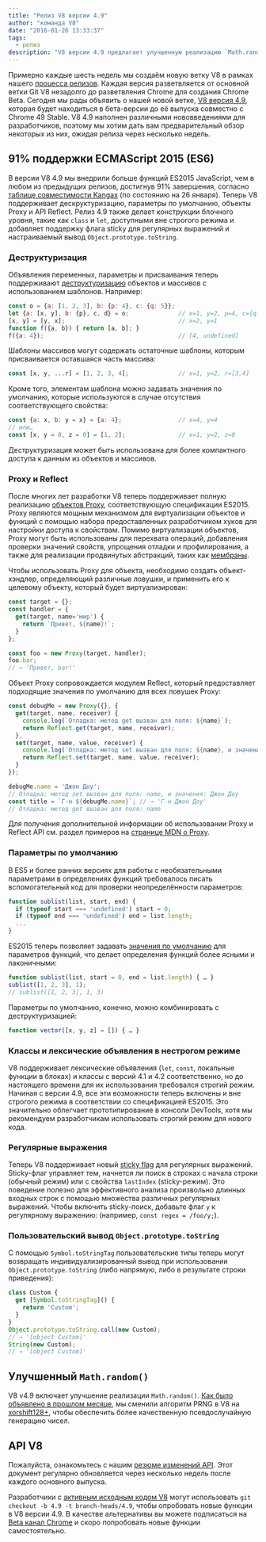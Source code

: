 ```yaml
---
title: "Релиз V8 версии 4.9"
author: "команда V8"
date: "2016-01-26 13:33:37"
tags: 
  - релиз
description: "V8 версии 4.9 предлагает улучшенную реализацию `Math.random` и добавляет поддержку нескольких новых функций языка из ES2015."
---
```

Примерно каждые шесть недель мы создаём новую ветку V8 в рамках нашего [процесса релизов](/docs/release-process). Каждая версия разветвляется от основной ветки Git V8 незадолго до разветвления Chrome для создания Chrome Beta. Сегодня мы рады объявить о нашей новой ветке, [V8 версия 4.9](https://chromium.googlesource.com/v8/v8.git/+log/branch-heads/4.9), которая будет находиться в бета-версии до её выпуска совместно с Chrome 49 Stable. V8 4.9 наполнен различными нововведениями для разработчиков, поэтому мы хотим дать вам предварительный обзор некоторых из них, ожидая релиза через несколько недель.

<!--truncate-->
## 91% поддержки ECMAScript 2015 (ES6)

В версии V8 4.9 мы внедрили больше функций ES2015 JavaScript, чем в любом из предыдущих релизов, достигнув 91% завершения, согласно [таблице совместимости Kangax](https://kangax.github.io/compat-table/es6/) (по состоянию на 26 января). Теперь V8 поддерживает дескруктуризацию, параметры по умолчанию, объекты Proxy и API Reflect. Релиз 4.9 также делает конструкции блочного уровня, такие как `class` и `let`, доступными вне строгого режима и добавляет поддержку флага sticky для регулярных выражений и настраиваемый вывод `Object.prototype.toString`.

### Деструктуризация

Объявления переменных, параметры и присваивания теперь поддерживают [деструктуризацию](https://developer.mozilla.org/ru/docs/Web/JavaScript/Reference/Operators/Destructuring_assignment) объектов и массивов с использованием шаблонов. Например:

```js
const o = {a: [1, 2, 3], b: {p: 4}, c: {q: 5}};
let {a: [x, y], b: {p}, c, d} = o;              // x=1, y=2, p=4, c={q: 5}
[x, y] = [y, x];                                // x=2, y=1
function f({a, b}) { return [a, b]; }
f({a: 4});                                      // [4, undefined]
```

Шаблоны массивов могут содержать остаточные шаблоны, которым присваивается оставшаяся часть массива:

```js
const [x, y, ...r] = [1, 2, 3, 4];              // x=1, y=2, r=[3,4]
```

Кроме того, элементам шаблона можно задавать значения по умолчанию, которые используются в случае отсутствия соответствующего свойства:

```js
const {a: x, b: y = x} = {a: 4};                // x=4, y=4
// или…
const [x, y = 0, z = 0] = [1, 2];               // x=1, y=2, z=0
```

Деструктуризация может быть использована для более компактного доступа к данным из объектов и массивов.

### Proxy и Reflect

После многих лет разработки V8 теперь поддерживает полную реализацию [объектов Proxy](https://developer.mozilla.org/ru/docs/Web/JavaScript/Reference/Global_Objects/Proxy), соответствующую спецификации ES2015. Proxy являются мощным механизмом для виртуализации объектов и функций с помощью набора предоставленных разработчиком хуков для настройки доступа к свойствам. Помимо виртуализации объектов, Proxy могут быть использованы для перехвата операций, добавления проверки значений свойств, упрощения отладки и профилирования, а также для реализации продвинутых абстракций, таких как [мембраны](http://tvcutsem.github.io/js-membranes/).

Чтобы использовать Proxy для объекта, необходимо создать объект-хэндлер, определяющий различные ловушки, и применить его к целевому объекту, который будет виртуализирован:

```js
const target = {};
const handler = {
  get(target, name='мир') {
    return `Привет, ${name}!`;
  }
};

const foo = new Proxy(target, handler);
foo.bar;
// → 'Привет, bar!'
```

Объект Proxy сопровождается модулем Reflect, который предоставляет подходящие значения по умолчанию для всех ловушек Proxy:

```js
const debugMe = new Proxy({}, {
  get(target, name, receiver) {
    console.log(`Отладка: метод get вызван для поля: ${name}`);
    return Reflect.get(target, name, receiver);
  },
  set(target, name, value, receiver) {
    console.log(`Отладка: метод set вызван для поля: ${name}, и значения: ${value}`);
    return Reflect.set(target, name, value, receiver);
  }
});

debugMe.name = 'Джон Доу';
// Отладка: метод set вызван для поля: name, и значения: Джон Доу
const title = `Г-н ${debugMe.name}`; // → 'Г-н Джон Доу'
// Отладка: метод get вызван для поля: name
```

Для получения дополнительной информации об использовании Proxy и Reflect API см. раздел примеров на [странице MDN о Proxy](https://developer.mozilla.org/ru/docs/Web/JavaScript/Reference/Global_Objects/Proxy#Examples).

### Параметры по умолчанию

В ES5 и более ранних версиях для работы с необязательными параметрами в определениях функций требовалось писать вспомогательный код для проверки неопределённости параметров:

```js
function sublist(list, start, end) {
  if (typeof start === 'undefined') start = 0;
  if (typeof end === 'undefined') end = list.length;
  ...
}
```

ES2015 теперь позволяет задавать [значения по умолчанию](https://developer.mozilla.org/ru/docs/Web/JavaScript/Reference/Functions/Default_parameters) для параметров функций, что делает определения функций более ясными и лаконичными:

```js
function sublist(list, start = 0, end = list.length) { … }
sublist([1, 2, 3], 1);
// sublist([1, 2, 3], 1, 3)
```

Параметры по умолчанию, конечно, можно комбинировать с деструктуризацией:

```js
function vector([x, y, z] = []) { … }
```

### Классы и лексические объявления в нестрогом режиме

V8 поддерживает лексические объявления (`let`, `const`, локальные функции в блоках) и классы с версий 4.1 и 4.2 соответственно, но до настоящего времени для их использования требовался строгий режим. Начиная с версии 4.9, все эти возможности теперь включены и вне строгого режима в соответствии со спецификацией ES2015. Это значительно облегчает прототипирование в консоли DevTools, хотя мы рекомендуем разработчикам использовать строгий режим для нового кода.

### Регулярные выражения

Теперь V8 поддерживает новый [sticky flag](https://developer.mozilla.org/en-US/docs/Web/JavaScript/Reference/Global_Objects/RegExp/sticky) для регулярных выражений. Sticky-флаг управляет тем, начнется ли поиск в строках с начала строки (обычный режим) или с свойства `lastIndex` (sticky-режим). Это поведение полезно для эффективного анализа произвольно длинных входных строк с помощью множества различных регулярных выражений. Чтобы включить sticky-поиск, добавьте флаг `y` к регулярному выражению: (например, `const regex = /foo/y;`).

### Пользовательский вывод `Object.prototype.toString`

С помощью `Symbol.toStringTag` пользовательские типы теперь могут возвращать индивидуализированный вывод при использовании `Object.prototype.toString` (либо напрямую, либо в результате строки приведения):

```js
class Custom {
  get [Symbol.toStringTag]() {
    return 'Custom';
  }
}
Object.prototype.toString.call(new Custom);
// → '[object Custom]'
String(new Custom);
// → '[object Custom]'
```

## Улучшенный `Math.random()`

V8 v4.9 включает улучшение реализации `Math.random()`. [Как было объявлено в прошлом месяце](/blog/math-random), мы сменили алгоритм PRNG в V8 на [xorshift128+](http://vigna.di.unimi.it/ftp/papers/xorshiftplus.pdf), чтобы обеспечить более качественную псевдослучайную генерацию чисел.

## API V8

Пожалуйста, ознакомьтесь с нашим [резюме изменений API](https://docs.google.com/document/d/1g8JFi8T_oAE_7uAri7Njtig7fKaPDfotU6huOa1alds/edit). Этот документ регулярно обновляется через несколько недель после каждого основного выпуска.

Разработчики с [активным исходным кодом V8](https://v8.dev/docs/source-code#using-git) могут использовать `git checkout -b 4.9 -t branch-heads/4.9`, чтобы опробовать новые функции в V8 версии 4.9. В качестве альтернативы вы можете подписаться на [Beta канал Chrome](https://www.google.com/chrome/browser/beta.html) и скоро попробовать новые функции самостоятельно.
